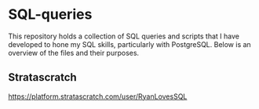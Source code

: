 # SQL-queries
This repository holds a collection of SQL queries and scripts that I have developed to hone my SQL skills, particularly with PostgreSQL. Below is an overview of the files and their purposes.

## Stratascratch
https://platform.stratascratch.com/user/RyanLovesSQL